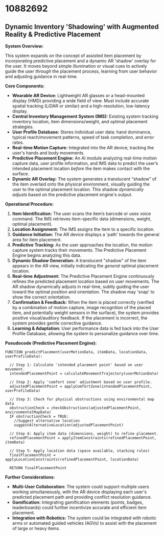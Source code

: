 # 10882692

## Dynamic Inventory 'Shadowing' with Augmented Reality & Predictive Placement

**System Overview:**

This system expands on the concept of assisted item placement by incorporating predictive placement and a dynamic AR 'shadow' overlay for the user. It moves beyond simple illumination or visual cues to actively guide the user *through* the placement process, learning from user behavior and adjusting guidance in real-time.

**Core Components:**

*   **Wearable AR Device:**  Lightweight AR glasses or a head-mounted display (HMD) providing a wide field of view.  Must include accurate spatial tracking (LiDAR or similar) and a high-resolution, low-latency display.
*   **Central Inventory Management System (IMS):**  Existing system tracking inventory location, item dimensions/weight, and optimal placement strategies.
*   **User Profile Database:** Stores individual user data: hand dominance, typical reach/movement patterns, speed of task completion, and error rates.
*   **Real-time Motion Capture:**  Integrated into the AR device, tracking the user's hands and body movements.
*   **Predictive Placement Engine:**  An AI module analyzing real-time motion capture data, user profile information, and IMS data to predict the user’s intended placement location *before* the item makes contact with the surface.
*   **Dynamic AR Overlay:**  The system generates a translucent “shadow” of the item overlaid onto the physical environment, visually guiding the user to the optimal placement location. This shadow *dynamically adjusts* based on the predictive placement engine's output.

**Operational Procedure:**

1.  **Item Identification:** The user scans the item’s barcode or uses voice command. The IMS retrieves item-specific data (dimensions, weight, optimal placement).
2.  **Location Assignment:** The IMS assigns the item to a specific location.
3.  **Guidance Initiation:** The AR device displays a 'path' towards the general area for item placement.
4.  **Predictive Tracking:** As the user approaches the location, the motion capture system tracks their movements. The Predictive Placement Engine begins analyzing this data.
5.  **Dynamic Shadow Generation:** A translucent "shadow" of the item appears in the AR view, initially indicating the *general* optimal placement location.
6.  **Real-time Adjustment:** The Predictive Placement Engine continuously refines the predicted placement location based on user movements. The AR shadow dynamically adjusts in real-time, subtly guiding the user toward the optimal position and orientation.  The shadow may 'snap' to show the correct orientation.
7.  **Confirmation & Feedback:** When the item is placed correctly (verified by a combination of motion capture, image recognition of the placed item, and potentially weight sensors in the surface), the system provides positive visual/auditory feedback. If the placement is incorrect, the system provides gentle corrective guidance.
8.  **Learning & Adaptation:** User performance data is fed back into the User Profile Database, allowing the system to personalize guidance over time.

**Pseudocode (Predictive Placement Engine):**

```
FUNCTION predictPlacement(userMotionData, itemData, locationData, userProfileData):

  // Step 1: Calculate 'intended placement point' based on user movement.
  intendedPlacementPoint = calculateMovementTrajectory(userMotionData)

  // Step 2: Apply 'comfort zone' adjustment based on user profile.
  adjustedPlacementPoint = applyComfortZone(intendedPlacementPoint, userProfileData)

  // Step 3: Check for physical obstructions using environmental map data
  obstructionCheck = checkObstructions(adjustedPlacementPoint, environmentalMapData)
  IF obstructionCheck = TRUE:
    //Suggest alternative location
    suggestAlternativeLocation(adjustedPlacementPoint)
  
  // Step 4: Apply item data (dimensions, weight) to refine placement.
  refinedPlacementPoint = applyItemConstraints(refinedPlacementPoint, itemData)

  // Step 5: Apply location data (space available, stacking rules)
  finalPlacementPoint = applyLocationConstraints(refinedPlacementPoint, locationData)

  RETURN finalPlacementPoint
```

**Further Considerations:**

*   **Multi-User Collaboration:** The system could support multiple users working simultaneously, with the AR device displaying each user's predicted placement path and providing conflict resolution guidance.
*   **Gamification:** Integrating gamification elements (points, badges, leaderboards) could further incentivize accurate and efficient item placement.
*   **Integration with Robotics:** The system could be integrated with robotic arms or automated guided vehicles (AGVs) to assist with the placement of large or heavy items.